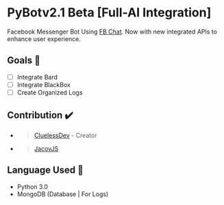 # PyBotv2.1 Beta [Full-AI Integration]

Facebook Messenger Bot Using [FB Chat](https://fbchat.readthedocs.io/en/stable/index.html). Now with new integrated APIs to enhance user experience.

## Goals 📝

- [ ] Integrate Bard
- [ ] Integrate BlackBox
- [ ] Create Organized Logs

## Contribution ✔️

- > [CluelessDev](https://github.com/CluelessDev) - Creator
- > [JacovJS](https://github.com/JacovJS)

## Language Used 🚀

* Python 3.0
* MongoDB (Database | For Logs)





